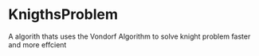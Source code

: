 # KnigthsProblem

A algorith thats uses the Vondorf Algorithm to solve knight problem faster and more effcient
